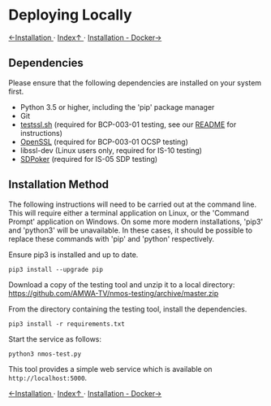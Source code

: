 # Deploying Locally
[←Installation ](1.0._Installation.md) · [ Index↑ ](..) · [Installation - Docker→](1.2._Installation_-_Docker.md)

## Dependencies

Please ensure that the following dependencies are installed on your system first.

- Python 3.5 or higher, including the 'pip' package manager
- Git
- [testssl.sh](https://testssl.sh) (required for BCP-003-01 testing, see our [README](https://github.com/AMWA-TV/nmos-testing/blob/master/testssl/README.md) for instructions)
- [OpenSSL](https://www.openssl.org/) (required for BCP-003-01 OCSP testing)
- libssl-dev (Linux users only, required for IS-10 testing)
- [SDPoker](https://github.com/AMWA-TV/sdpoker) (required for IS-05 SDP testing)

## Installation Method

The following instructions will need to be carried out at the command line. This will require either a terminal application on Linux, or the 'Command Prompt' application on Windows. On some more modern installations, 'pip3' and 'python3' will be unavailable. In these cases, it should be possible to replace these commands with 'pip' and 'python' respectively.

Ensure pip3 is installed and up to date.

```shell
pip3 install --upgrade pip
```

Download a copy of the testing tool and unzip it to a local directory: <https://github.com/AMWA-TV/nmos-testing/archive/master.zip>

From the directory containing the testing tool, install the dependencies.

```shell
pip3 install -r requirements.txt
```

Start the service as follows:

```shell
python3 nmos-test.py
```

This tool provides a simple web service which is available on `http://localhost:5000`.

[←Installation ](1.0._Installation.md) · [ Index↑ ](..) · [Installation - Docker→](1.2._Installation_-_Docker.md)
